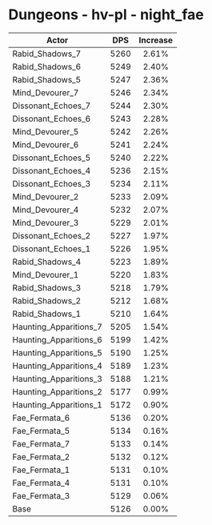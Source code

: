# Dungeons - hv-pl - night_fae
| Actor | DPS | Increase |
|---|:---:|:---:|
|Rabid_Shadows_7|5260|2.61%|
|Rabid_Shadows_6|5249|2.40%|
|Rabid_Shadows_5|5247|2.36%|
|Mind_Devourer_7|5246|2.34%|
|Dissonant_Echoes_7|5244|2.30%|
|Dissonant_Echoes_6|5243|2.28%|
|Mind_Devourer_5|5242|2.26%|
|Mind_Devourer_6|5241|2.24%|
|Dissonant_Echoes_5|5240|2.22%|
|Dissonant_Echoes_4|5236|2.15%|
|Dissonant_Echoes_3|5234|2.11%|
|Mind_Devourer_2|5233|2.09%|
|Mind_Devourer_4|5232|2.07%|
|Mind_Devourer_3|5229|2.01%|
|Dissonant_Echoes_2|5227|1.97%|
|Dissonant_Echoes_1|5226|1.95%|
|Rabid_Shadows_4|5223|1.89%|
|Mind_Devourer_1|5220|1.83%|
|Rabid_Shadows_3|5218|1.79%|
|Rabid_Shadows_2|5212|1.68%|
|Rabid_Shadows_1|5210|1.64%|
|Haunting_Apparitions_7|5205|1.54%|
|Haunting_Apparitions_6|5199|1.42%|
|Haunting_Apparitions_5|5190|1.25%|
|Haunting_Apparitions_4|5189|1.23%|
|Haunting_Apparitions_3|5188|1.21%|
|Haunting_Apparitions_2|5177|0.99%|
|Haunting_Apparitions_1|5172|0.90%|
|Fae_Fermata_6|5136|0.20%|
|Fae_Fermata_5|5134|0.16%|
|Fae_Fermata_7|5133|0.14%|
|Fae_Fermata_2|5132|0.12%|
|Fae_Fermata_1|5131|0.10%|
|Fae_Fermata_4|5131|0.10%|
|Fae_Fermata_3|5129|0.06%|
|Base|5126|0.00%|
